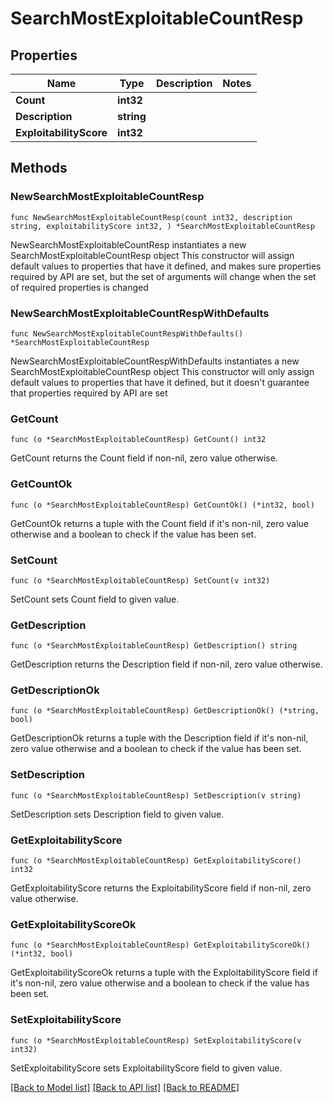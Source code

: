 # SearchMostExploitableCountResp

## Properties

Name | Type | Description | Notes
------------ | ------------- | ------------- | -------------
**Count** | **int32** |  | 
**Description** | **string** |  | 
**ExploitabilityScore** | **int32** |  | 

## Methods

### NewSearchMostExploitableCountResp

`func NewSearchMostExploitableCountResp(count int32, description string, exploitabilityScore int32, ) *SearchMostExploitableCountResp`

NewSearchMostExploitableCountResp instantiates a new SearchMostExploitableCountResp object
This constructor will assign default values to properties that have it defined,
and makes sure properties required by API are set, but the set of arguments
will change when the set of required properties is changed

### NewSearchMostExploitableCountRespWithDefaults

`func NewSearchMostExploitableCountRespWithDefaults() *SearchMostExploitableCountResp`

NewSearchMostExploitableCountRespWithDefaults instantiates a new SearchMostExploitableCountResp object
This constructor will only assign default values to properties that have it defined,
but it doesn't guarantee that properties required by API are set

### GetCount

`func (o *SearchMostExploitableCountResp) GetCount() int32`

GetCount returns the Count field if non-nil, zero value otherwise.

### GetCountOk

`func (o *SearchMostExploitableCountResp) GetCountOk() (*int32, bool)`

GetCountOk returns a tuple with the Count field if it's non-nil, zero value otherwise
and a boolean to check if the value has been set.

### SetCount

`func (o *SearchMostExploitableCountResp) SetCount(v int32)`

SetCount sets Count field to given value.


### GetDescription

`func (o *SearchMostExploitableCountResp) GetDescription() string`

GetDescription returns the Description field if non-nil, zero value otherwise.

### GetDescriptionOk

`func (o *SearchMostExploitableCountResp) GetDescriptionOk() (*string, bool)`

GetDescriptionOk returns a tuple with the Description field if it's non-nil, zero value otherwise
and a boolean to check if the value has been set.

### SetDescription

`func (o *SearchMostExploitableCountResp) SetDescription(v string)`

SetDescription sets Description field to given value.


### GetExploitabilityScore

`func (o *SearchMostExploitableCountResp) GetExploitabilityScore() int32`

GetExploitabilityScore returns the ExploitabilityScore field if non-nil, zero value otherwise.

### GetExploitabilityScoreOk

`func (o *SearchMostExploitableCountResp) GetExploitabilityScoreOk() (*int32, bool)`

GetExploitabilityScoreOk returns a tuple with the ExploitabilityScore field if it's non-nil, zero value otherwise
and a boolean to check if the value has been set.

### SetExploitabilityScore

`func (o *SearchMostExploitableCountResp) SetExploitabilityScore(v int32)`

SetExploitabilityScore sets ExploitabilityScore field to given value.



[[Back to Model list]](../README.md#documentation-for-models) [[Back to API list]](../README.md#documentation-for-api-endpoints) [[Back to README]](../README.md)


